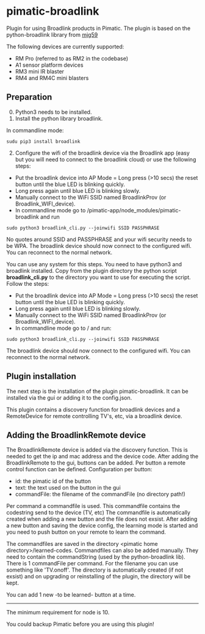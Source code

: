 # pimatic-broadlink
Plugin for using Broadlink products in Pimatic. The plugin is based on the python-broadlink library from [mjg59](https://github.com/mjg59/python-broadlink)

The following devices are currently supported:
- RM Pro (referred to as RM2 in the codebase)
- A1 sensor platform devices
- RM3 mini IR blaster
- RM4 and RM4C mini blasters


Preparation
----
0. Python3 needs to be installed.
1. Install the python library broadlink.

In commandline mode:
```
sudu pip3 install broadlink
```
2. Configure the wifi of the broadlink device via the Broadlink app (easy but you will need to connect to the broadlink cloud) or use the following steps:
- Put the broadlink device into AP Mode = Long press (>10 secs) the reset button until the blue LED is blinking quickly.
- Long press again until blue LED is blinking slowly.
- Manually connect to the WiFi SSID named BroadlinkProv (or Broadlink_WIFI_device).
- In commandline mode go to /pimatic-app/node_modules/pimatic-broadlink and run 
```
sudo python3 broadlink_cli.py --joinwifi SSID PASSPHRASE
```
No quotes around SSID and PASSPHRASE and your wifi security needs to be WPA.
The broadlink device should now connect to the configured wifi. You can reconnect to the normal network.


You can use any system for this steps. You need to have python3 and broadlink installed. 
Copy from the plugin directory the python script **broadlink_cli.py** to the directory you want to use for executing the script.
Follow the steps:
- Put the broadlink device into AP Mode = Long press (>10 secs) the reset button until the blue LED is blinking quickly.
- Long press again until blue LED is blinking slowly.
- Manually connect to the WiFi SSID named BroadlinkProv (or Broadlink_WIFI_device).
- In commandline mode go to /<your chosen directory/> and run:
```
sudo python3 broadlink_cli.py --joinwifi SSID PASSPHRASE
```
The broadlink device should now connect to the configured wifi. You can reconnect to the normal network.

Plugin installation
----
The next step is the installation of the plugin pimatic-broadlink. It can be installed via the gui or adding it to the config.json.

This plugin contains a discovery function for broadlink devices and a RemoteDevice for remote controlling TV's, etc, via a broadlink device.  

Adding the BroadlinkRemote device
----
The BroadlinkRemote device is added via the discovery function. This is needed to get the ip and mac address and the device code.
After adding the BroadlinkRemote to the gui, buttons can be added.
Per button a remote control function can be defined.
Configuration per button:
- id: the pimatic id of the button
- text: the text used on the button in the gui
- commandFile: the filename of the commandFile (no directory path!)

Per command a commandfile is used. This commandfile contains the codestring send to the device (TV, etc)
The commandfile is automatically created when adding a new button and the file does not exsist.
After adding a new button and saving the device config, the learning mode is started and you need to push button on your remote to learn the command.

The commandfiles are saved in the directory \<pimatic home directory\>/learned-codes. Commandfiles can also be added manually. They need to contain the commandString (used by the python-broadlink lib). There is 1 commandFile per command. For the filename you can use something like 'TV.onoff'. The directory is automatically created (if not exsist) and on upgrading or reinstalling of the plugin, the directory will be kept.

You can add 1 new -to be learned- button at a time.

---
The minimum requirement for node is 10.

You could backup Pimatic before you are using this plugin!
